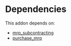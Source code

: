 # Dependencies

This addon depends on:

- [mrp_subcontracting](https://github.com/bringout/oca-ocb-mrp/tree/bbac70b9e2befc6422bbb1dcfb3ce8794468db5c/odoo-bringout-oca-ocb-mrp_subcontracting)
- [purchase_mrp](https://github.com/bringout/oca-ocb-core/tree/e9ca19c0c154b94934ea86258814c560c4e016f4/odoo-bringout-oca-ocb-purchase_mrp)
